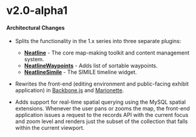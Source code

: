# v2.0-alpha1

#### Architectural Changes

  * Splits the functionality in the 1.x series into three separate plugins:
    * **[Neatline](https://github.com/scholarslab/Neatline)** - The core map-making toolkit and content management system.
    * **[NeatlineWaypoints](https://github.com/scholarslab/nl-widget-Waypoints)** - Adds list of sortable waypoints.
    * **[NeatlineSimile](https://github.com/scholarslab/nl-widget-Simile)** - The SIMILE timeline widget.

  * Rewrites the front-end (editing environment and public-facing exhibit application) in [Backbone.js](https://github.com/documentcloud/backbone) and [Marionette](https://github.com/marionettejs/backbone.marionette).

  * Adds support for real-time spatial querying using the MySQL spatial extensions. Whenever the user pans or zooms the map, the front-end application issues a request to the records API with the current focus and zoom level and renders just the subset of the collection that falls within the current viewport.

